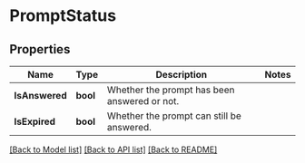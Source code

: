 # PromptStatus

## Properties
Name | Type | Description | Notes
------------ | ------------- | ------------- | -------------
**IsAnswered** | **bool** | Whether the prompt has been answered or not. | 
**IsExpired** | **bool** | Whether the prompt can still be answered. | 

[[Back to Model list]](../README.md#documentation-for-models) [[Back to API list]](../README.md#documentation-for-api-endpoints) [[Back to README]](../README.md)


